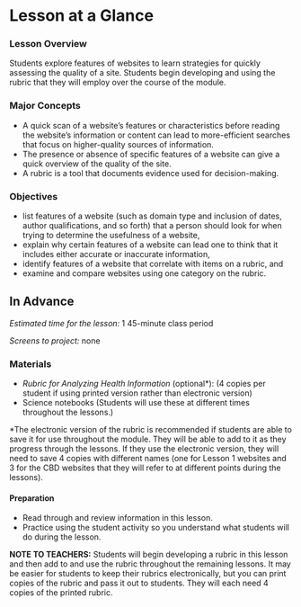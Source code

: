 # Lesson at a Glance

### Lesson Overview
Students explore features of websites to learn strategies for quickly assessing the quality of a site. Students begin developing and using the rubric that they will employ over the course of the module.

### Major Concepts
- A quick scan of a website’s features or characteristics before reading the website’s information or content can lead to more-efficient searches that focus on higher-quality sources of information.
- The presence or absence of specific features of a website can give a quick overview of the quality of the site.
- A rubric is a tool that documents evidence used for decision-making. 

### Objectives
- list features of a website (such as domain type and inclusion of dates, author qualifications, and so forth) that a person should look for when trying to determine the usefulness of a website, 
- explain why certain features of a website can lead one to think that it includes either accurate or inaccurate information, 
- identify features of a website that correlate with items on a rubric, and
- examine and compare websites using one category on the rubric. 

## In Advance
*Estimated time for the lesson:* 1 45-minute class period

*Screens to project:* none

### Materials
- *Rubric for Analyzing Health Information* (optional\*): (4 copies per student if using printed version rather than electronic version)
- Science notebooks (Students will use these at different times throughout the lessons.) 

\*The electronic version of the rubric is recommended if students are able to save it for use throughout the module. They will be able to add to it as they progress through the lessons. If they use the electronic version, they will need to save 4 copies with different names (one for Lesson 1 websites and 3 for the CBD websites that they will refer to at different points during the lessons).

#### Preparation
- Read through and review information in this lesson. 
- Practice using the student activity so you understand what students will do during the lesson.

**NOTE TO TEACHERS:** Students will begin developing a rubric in this lesson and then add to and use the rubric throughout the remaining lessons. It may be easier for students to keep their rubrics electronically, but you can print copies of the rubric and pass it out to students. They will each need 4 copies of the printed rubric.
